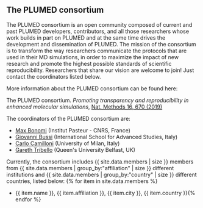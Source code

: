 The PLUMED consortium
-----------------------------
The PLUMED consortium is an open community composed of current and past PLUMED developers, contributors, 
and all those researchers whose work builds in part on PLUMED and at the same time drives 
the development and dissemination of PLUMED.
The mission of the consortium is to transform the way researchers communicate the 
protocols that are used in their MD simulations, in order to maximize the impact of 
new research and promote the highest possible standards of scientific reproducibility.
Researchers that share our vision are welcome to join! Just contact the coordinators listed below. 

More information about the PLUMED consortium can be found here:

The PLUMED consortium.
_Promoting transparency and reproducibility in enhanced molecular simulations_,
[Nat. Methods 16, 670 (2019)](https://doi.org/10.1038/s41592-019-0506-8)

The coordinators of the PLUMED consortium are:

* [Max Bonomi](https://research.pasteur.fr/en/member/massimiliano-bonomi/) (Institut Pasteur - CNRS, France) 
* [Giovanni Bussi](http://people.sissa.it/%7Ebussi) (International School for Advanced Studies, Italy)
* [Carlo Camilloni](http://sites.unimi.it/camilloni) (University of Milan, Italy)
* [Gareth Tribello](http://titus.phy.qub.ac.uk/members/gareth/) (Queen's University Belfast, UK)

Currently, the consortium includes {{ site.data.members | size }} members
from {{ site.data.members | group_by:"affiliation" | size }} different institutions and
{{ site.data.members | group_by:"country" | size }} different countries, listed below:
{% for item in site.data.members %}
* {{ item.name }}, {{ item.affiliation }}, {{ item.city }}, {{ item.country }}{% endfor %}
